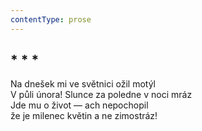 ```yaml
---
contentType: prose
---
```


## \* \* \*

Na dnešek mi ve světnici ožil motýl  
V půli února! Slunce za poledne v noci mráz  
Jde mu o život — ach nepochopil  
že je milenec květin a ne zimostráz!

